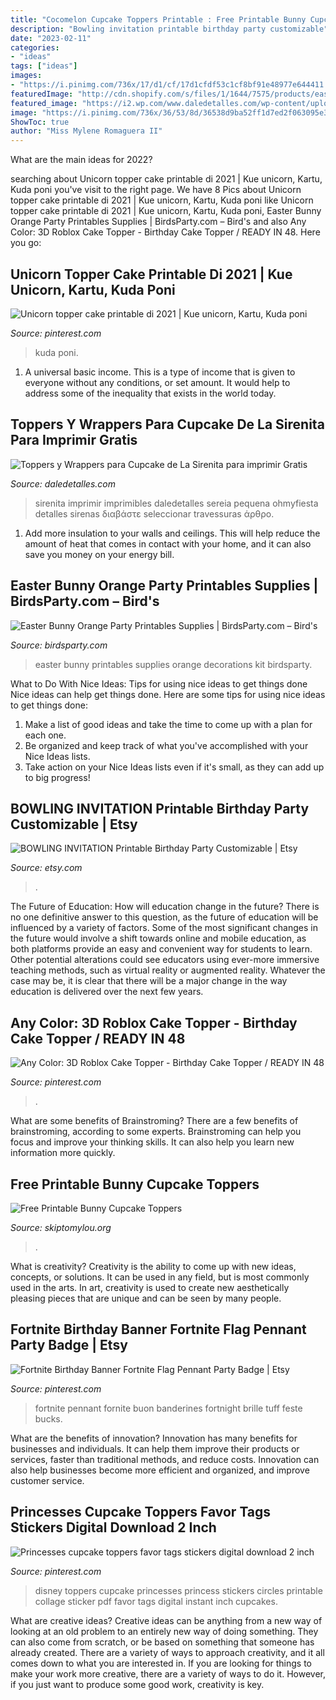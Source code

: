 ```yaml
---
title: "Cocomelon Cupcake Toppers Printable : Free Printable Bunny Cupcake Toppers"
description: "Bowling invitation printable birthday party customizable"
date: "2023-02-11"
categories:
- "ideas"
tags: ["ideas"]
images:
- "https://i.pinimg.com/736x/17/d1/cf/17d1cfdf53c1cf8bf91e48977e644411.jpg"
featuredImage: "http://cdn.shopify.com/s/files/1/1644/7575/products/easter-bunny-party-printables-carrots-egg13_1024x1024.png?v=1481381480"
featured_image: "https://i2.wp.com/www.daledetalles.com/wp-content/uploads/2016/02/princesa-ariel6.png"
image: "https://i.pinimg.com/736x/36/53/8d/36538d9ba52ff1d7ed2f063095e3e993.jpg"
ShowToc: true
author: "Miss Mylene Romaguera II"
---
```



What are the main ideas for 2022?
 

	

		
searching about Unicorn topper cake printable di 2021 | Kue unicorn, Kartu, Kuda poni you've visit to the right page. We have 8 Pics about Unicorn topper cake printable di 2021 | Kue unicorn, Kartu, Kuda poni like Unicorn topper cake printable di 2021 | Kue unicorn, Kartu, Kuda poni, Easter Bunny Orange Party Printables Supplies | BirdsParty.com – Bird&#039;s and also Any Color: 3D Roblox Cake Topper - Birthday Cake Topper / READY IN 48. Here you go:
		
    
## Unicorn Topper Cake Printable Di 2021 | Kue Unicorn, Kartu, Kuda Poni

<img loading=lazy src="https://i.pinimg.com/736x/36/53/8d/36538d9ba52ff1d7ed2f063095e3e993.jpg" onerror="this.onerror=null;this.src='https://tse3.mm.bing.net/th?id=OIP.xxCeGX0Omn6fr3kLo0UjogHaKe&amp;pid=15.1';" alt="Unicorn topper cake printable di 2021 | Kue unicorn, Kartu, Kuda poni">

_Source: pinterest.com_

>kuda poni. 

	

1. A universal basic income. This is a type of income that is given to everyone without any conditions, or set amount. It would help to address some of the inequality that exists in the world today.

    
## Toppers Y Wrappers Para Cupcake De La Sirenita Para Imprimir Gratis

<img loading=lazy src="https://i2.wp.com/www.daledetalles.com/wp-content/uploads/2016/02/princesa-ariel6.png" onerror="this.onerror=null;this.src='https://tse3.mm.bing.net/th?id=OIP.yefkLDnFNalr5BkrHDKuPAHaCV&amp;pid=15.1';" alt="Toppers y Wrappers para Cupcake de La Sirenita para imprimir Gratis">

_Source: daledetalles.com_

>sirenita imprimir imprimibles daledetalles sereia pequena ohmyfiesta detalles sirenas διαβάστε seleccionar travessuras άρθρο. 

	

1. Add more insulation to your walls and ceilings. This will help reduce the amount of heat that comes in contact with your home, and it can also save you money on your energy bill.

    
## Easter Bunny Orange Party Printables Supplies | BirdsParty.com – Bird&#039;s

<img loading=lazy src="http://cdn.shopify.com/s/files/1/1644/7575/products/easter-bunny-party-printables-carrots-egg13_1024x1024.png?v=1481381480" onerror="this.onerror=null;this.src='https://tse2.mm.bing.net/th?id=OIP.WI9AYhlZrFElIIer_n278AHaJ4&amp;pid=15.1';" alt="Easter Bunny Orange Party Printables Supplies | BirdsParty.com – Bird&#039;s">

_Source: birdsparty.com_

>easter bunny printables supplies orange decorations kit birdsparty. 

	

What to Do With Nice Ideas: Tips for using nice ideas to get things done
Nice ideas can help get things done. Here are some tips for using nice ideas to get things done: 
1. Make a list of good ideas and take the time to come up with a plan for each one.
2. Be organized and keep track of what you've accomplished with your Nice Ideas lists.
3. Take action on your Nice Ideas lists even if it's small, as they can add up to big progress!

    
## BOWLING INVITATION Printable Birthday Party Customizable | Etsy

<img loading=lazy src="https://i.etsystatic.com/6291249/r/il/50adf8/1718405448/il_794xN.1718405448_pgh2.jpg" onerror="this.onerror=null;this.src='https://tse4.mm.bing.net/th?id=OIP.tjF5XOEgFhqEd8lTUeBwWwHaKX&amp;pid=15.1';" alt="BOWLING INVITATION Printable Birthday Party Customizable | Etsy">

_Source: etsy.com_

>. 

	

The Future of Education: How will education change in the future?
There is no one definitive answer to this question, as the future of education will be influenced by a variety of factors. Some of the most significant changes in the future would involve a shift towards online and mobile education, as both platforms provide an easy and convenient way for students to learn. Other potential alterations could see educators using ever-more immersive teaching methods, such as virtual reality or augmented reality. Whatever the case may be, it is clear that there will be a major change in the way education is delivered over the next few years.

    
## Any Color: 3D Roblox Cake Topper - Birthday Cake Topper / READY IN 48

<img loading=lazy src="https://i.pinimg.com/736x/80/12/f5/8012f52fdaf3b455f75c67c9e09ecf06.jpg" onerror="this.onerror=null;this.src='https://tse2.mm.bing.net/th?id=OIP.m6pkrxJWk8ll-DoaHRPgrQHaLH&amp;pid=15.1';" alt="Any Color: 3D Roblox Cake Topper - Birthday Cake Topper / READY IN 48">

_Source: pinterest.com_

>. 

	

What are some benefits of Brainstroming?
There are a few benefits of brainstroming, according to some experts. Brainstroming can help you focus and improve your thinking skills. It can also help you learn new information more quickly.

    
## Free Printable Bunny Cupcake Toppers

<img loading=lazy src="http://www.skiptomylou.org/wp-content/uploads/2009/04/eastercupcaketopper1-1.jpg" onerror="this.onerror=null;this.src='https://tse3.mm.bing.net/th?id=OIP.49PfAkXvposGoyRzjlvTZgAAAA&amp;pid=15.1';" alt="Free Printable Bunny Cupcake Toppers">

_Source: skiptomylou.org_

>. 

	

What is creativity?
Creativity is the ability to come up with new ideas, concepts, or solutions. It can be used in any field, but is most commonly used in the arts. In art, creativity is used to create new aesthetically pleasing pieces that are unique and can be seen by many people.

    
## Fortnite Birthday Banner Fortnite Flag Pennant Party Badge | Etsy

<img loading=lazy src="https://i.pinimg.com/736x/1c/17/2b/1c172be6725bdfe3b64e1d9ff824c32f.jpg" onerror="this.onerror=null;this.src='https://tse1.mm.bing.net/th?id=OIP.01gUVqD1laxWmXrnk8ecHgHaF4&amp;pid=15.1';" alt="Fortnite Birthday Banner Fortnite Flag Pennant Party Badge | Etsy">

_Source: pinterest.com_

>fortnite pennant fornite buon banderines fortnight brille tuff feste bucks. 

	

What are the benefits of innovation?
Innovation has many benefits for businesses and individuals. It can help them improve their products or services, faster than traditional methods, and reduce costs. Innovation can also help businesses become more efficient and organized, and improve customer service.

    
## Princesses Cupcake Toppers Favor Tags Stickers Digital Download 2 Inch

<img loading=lazy src="https://i.pinimg.com/736x/17/d1/cf/17d1cfdf53c1cf8bf91e48977e644411.jpg" onerror="this.onerror=null;this.src='https://tse4.mm.bing.net/th?id=OIP.MjDs8elFACl4HEa81ILjWwHaKd&amp;pid=15.1';" alt="Princesses cupcake toppers favor tags stickers digital download 2 inch">

_Source: pinterest.com_

>disney toppers cupcake princesses princess stickers circles printable collage sticker pdf favor tags digital instant inch cupcakes. 

	

What are creative ideas?
Creative ideas can be anything from a new way of looking at an old problem to an entirely new way of doing something. They can also come from scratch, or be based on something that someone has already created. There are a variety of ways to approach creativity, and it all comes down to what you are interested in. If you are looking for things to make your work more creative, there are a variety of ways to do it. However, if you just want to produce some good work, creativity is key.

